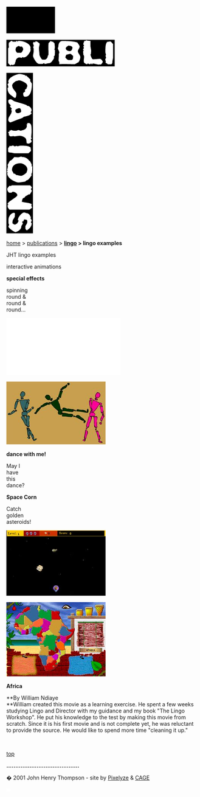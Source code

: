 
![](images/johnhenry1.gif)

![](images/tin_publi.gif)

![](images/tin_cations.gif)

[home](index.md) > [publications](publications.md) > **[lingo](lingo.md) > lingo examples**

JHT lingo examples

interactive animations

  

**special effects**

spinning  
round &  
round &  
round...

[![](images/fps_icon.jpg.md)](javascript:openwin('fps2.dir',200,270))

[![](images/dance_icon.jpg)](javascript:openwin('dancer2.dir',450,270))

**dance with me!**

May I  
have  
this  
dance?

**Space Corn**

Catch  
golden  
asteroids!

[![](images/spacecorn_icon.jpg)](javascript:openwin('spacecorn.dcr',560,360))

[![](images/africa_icon.jpg)](javascript:openwin('africa5.dcr',600,440))

**Africa**

**By William Ndiaye  
**William created this movie as a learning exercise. He spent a few weeks studying Lingo and Director with my guidance and my book "The Lingo Workshop". He put his knowledge to the test by making this movie from scratch. Since it is his first movie and is not complete yet, he was reluctant to provide the source. He would like to spend more time "cleaning it up."

 

[top](#topofpage)

**.........................................**

� 2001 John Henry Thompson - site by [Pixelyze](http://www.pixelyze.com/) & [CAGE](http://www.cage.nl/)

![](images/spacer.gif)